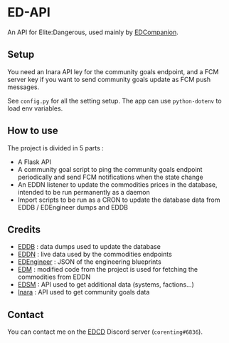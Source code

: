 # ED-API

An API for Elite:Dangerous, used mainly by [EDCompanion](https://github.com/corenting/edcompanion).

## Setup

You need an Inara API ley for the community goals endpoint, and a FCM server key if you want to send community goals update as FCM push messages.

See `config.py` for all the setting setup. The app can use `python-dotenv` to load env variables.

## How to use

The project is divided in 5 parts :
- A Flask API
- A community goal script to ping the community goals endpoint periodically and send FCM notifications when the state change
- An EDDN listener to update the commodities prices in the database, intended to be run permanently as a daemon
- Import scripts to be run as a CRON to update the database data from EDDB / EDEngineer dumps and EDDB

## Credits

- [EDDB](https://eddb.io/) : data dumps used to update the database
- [EDDN](https://eddn.edcd.io/) : live data used by the commodities endpoints
- [EDEngineer](https://github.com/msarilar/EDEngineer) : JSON of the engineering blueprints
- [EDM](https://gitlab.com/flat-galaxy/edm/issues) : modified code from the project is used for fetching the commodities from EDDN
- [EDSM](https://www.edsm.net/) : API used to get additional data (systems, factions...)
- [Inara](https://inara.cz/) : API used to get community goals data

## Contact

You can contact me on the [EDCD](https://edcd.github.io/) Discord server (`corenting#6836`).